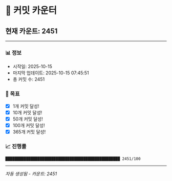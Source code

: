 # 🔢 커밋 카운터

## 현재 카운트: 2451

---

### 📊 정보
- 시작일: 2025-10-15
- 마지막 업데이트: 2025-10-15 07:45:51
- 총 커밋 수: 2451

### 🎯 목표
- [x] 1개 커밋 달성!
- [x] 10개 커밋 달성!
- [x] 50개 커밋 달성!
- [x] 100개 커밋 달성!
- [x] 365개 커밋 달성!

### 📈 진행률
```
██████████████████████████████████████████████████ 2451/100
```

---
*자동 생성됨 - 카운트: 2451*
